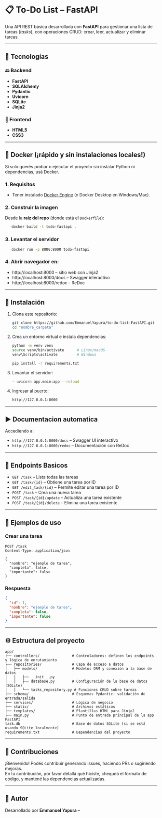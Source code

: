 # 📋 To‑Do List – FastAPI

Una API REST básica desarrollada con **FastAPI** para gestionar una lista de tareas (*tasks*), con operaciones CRUD: crear, leer, actualizar y eliminar tareas.

---

## 🧱 Tecnologías

### 🔙 Backend
- **FastAPI** 
- **SQLAlchemy** 
- **Pydantic** 
- **Uvicorn** 
- **SQLite** 
- **Jinja2**  

### 🎨 Frontend
- **HTML5** 
- **CSS3** 

---

## 🐳 Docker (¡rápido y sin instalaciones locales!)

Si solo querés probar o ejecutar el proyecto sin instalar Python ni dependencias, usá Docker.

### 1. Requisitos
- Tener instalado [Docker Engine](https://docs.docker.com/engine/install/) (o Docker Desktop en Windows/Mac).

### 2. Construir la imagen
Desde la **raíz del repo** (donde está el `Dockerfile`):

   ```bash
      docker build -t todo-fastapi .
   ```

### 3. Levantar el servidor
   ```bash
      docker run -p 8000:8000 todo-fastapi
   ```

### 4. Abrir navegador en: 

   - http://localhost:8000 – sitio web con Jinja2
   - http://localhost:8000/docs – Swagger interactivo
   - http://localhost:8000/redoc – ReDoc

---

## 🚀 Instalación

1. Clona este repositorio:

   ```bash
   git clone https://github.com/EmmanuelYapura/to-do-list-FastAPI.git "nombre_carpeta"
   cd "nombre_carpeta"
   ```

2. Crea un entorno virtual e instala dependencias:

   ```bash
   python -m venv venv
   source venv/bin/activate      # Linux/macOS
   venv\Scripts\activate         # Windows

   pip install -r requirements.txt
   ```

3. Levantar el servidor:

   ```bash
   - uvicorn app.main:app --reload
   ```

4. Ingresar al puerto:

   ```bash
   http://127.0.0.1:8000
   ```

---

## ▶️ Documentacion automatica

Accediendo a:

- `http://127.0.0.1:8000/docs` – Swagger UI interactivo  
- `http://127.0.0.1:8000/redoc` – Documentación con ReDoc

---

## 📡 Endpoints Basicos

- `GET /task` – Lista todas las tareas  
- `GET /task/{id}` – Obtiene una tarea por ID  
- `GET /edit_task/{id}` – Permite editar una tarea por ID
- `POST /task` – Crea una nueva tarea  
- `POST /task/{id}/update` – Actualiza una tarea existente  
- `POST /task/{id}/delete` – Elimina una tarea existente

---

## 🧪 Ejemplos de uso

### Crear una tarea

```http
POST /task
Content-Type: application/json

{
  "nombre": "ejemplo de tarea",
  "completa": false,
  "importante": false
}
```

### Respuesta

```json
{
  "id": 1,
  "nombre": "ejemplo de tarea",
  "completa": false,
  "importante": false
}
```

---

## ⚙️ Estructura del proyecto

```
app/
├── controllers/               # Controladores: definen los endpoints y lógica de enrutamiento
├── repositories/              # Capa de acceso a datos
│   ├── models/                # Modelos ORM y conexión a la base de datos
│   │   ├── __init__.py
│   │   ├── database.py        # Configuración de la base de datos (SQLite)
│   │   └── tasks_repository.py # Funciones CRUD sobre tareas
├── schema/                    # Esquemas Pydantic: validación de entrada/salida
├── services/                  # Lógica de negocio 
├── static/                    # Archivos estáticos 
├── templates/                 # Plantillas HTML para Jinja2
├── main.py                    # Punto de entrada principal de la app FastAPI
task.db                        # Base de datos SQLite (si se está usando SQLite localmente)
requirements.txt               # Dependencias del proyecto
```

---

## 🤝 Contribuciones

¡Bienvenido! Podés contribuir generando issues, haciendo PRs o sugiriendo mejoras.  
En tu contribución, por favor detallá qué hiciste, chequeá el formato de código, y mantené las dependencias actualizadas.

---

## 👤 Autor

Desarrollado por **Emmanuel Yapura** –